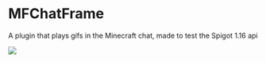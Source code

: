# MFChatFrame
A plugin that plays gifs in the Minecraft chat, made to test the Spigot 1.16 api

![](https://cdn.discordapp.com/attachments/354786508550569994/728220978437685283/ezgif.com-video-to-gif.gif)
